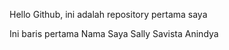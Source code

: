 Hello Github, ini adalah repository pertama saya

Ini baris pertama
Nama Saya Sally Savista Anindya

